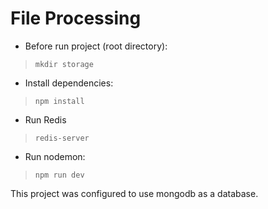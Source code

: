 # File Processing

- Before run project (root directory):
>```mkdir storage``` 
- Install dependencies: 
>```npm install```
- Run Redis
>```redis-server```
- Run nodemon: 
>```npm run dev```

This project was configured to use mongodb as a database.